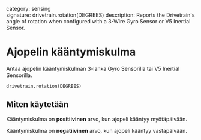 category: sensing  
signature: drivetrain.rotation(DEGREES)
description: Reports the Drivetrain's angle of rotation when configured with a 3-Wire Gyro Sensor or V5 Inertial Sensor.

# Ajopelin kääntymiskulma
 
Antaa ajopelin kääntymiskulman 3-lanka Gyro Sensorilla tai V5 Inertial Sensorilla.

```don
drivetrain.rotation(DEGREES)
```

## Miten käytetään

Kääntymiskulma on **positiivinen** arvo, kun ajopeli kääntyy myötäpäivään.

Kääntymiskulma on **negatiivinen** arvo, kun ajopeli kääntyy vastapäivään.
	
<advanced>
</advanced>
